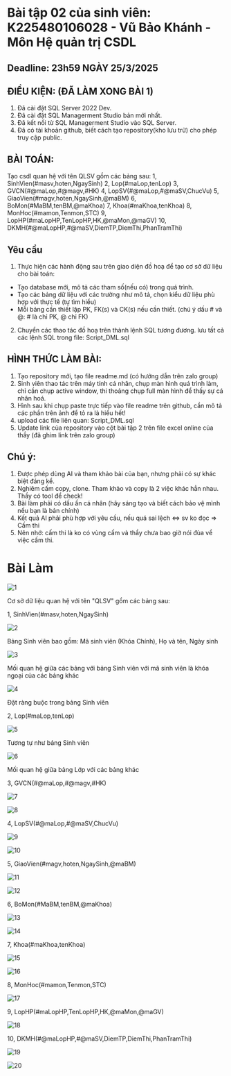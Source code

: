 # Bài tập 02 của sinh viên: K225480106028 - Vũ Bảo Khánh - Môn Hệ quản trị CSDL

## Deadline: 23h59 NGÀY 25/3/2025

## ĐIỀU KIỆN: (ĐÃ LÀM XONG BÀI 1)
1. Đã cài đặt SQL Server 2022 Dev.
2. Đã cài đặt SQL Managerment Studio bản mới nhất.
3. Đã kết nối từ SQL Managerment Studio vào SQL Server.
4. Đã có tài khoản github, biết cách tạo repository(kho lưu trữ) cho phép truy cập public.

## BÀI TOÁN:
Tạo csdl quan hệ với tên QLSV gồm các bảng sau:
  1,  SinhVien(#masv,hoten,NgaySinh)
  2,  Lop(#maLop,tenLop)
  3,  GVCN(#@maLop,#@magv,#HK)
  4,  LopSV(#@maLop,#@maSV,ChucVu)
  5,  GiaoVien(#magv,hoten,NgaySinh,@maBM)
  6,  BoMon(#MaBM,tenBM,@maKhoa)
  7,  Khoa(#maKhoa,tenKhoa)
  8,  MonHoc(#mamon,Tenmon,STC)
  9,  LopHP(#maLopHP,TenLopHP,HK,@maMon,@maGV)
  10, DKMH(#@maLopHP,#@maSV,DiemTP,DiemThi,PhanTramThi)

## Yêu cầu
1. Thực hiện các hành động sau trên giao diện đồ hoạ để tạo cơ sở dữ liệu cho bài toán:
  + Tạo database mới, mô tả các tham số(nếu có) trong quá trình.
  + Tạo các bảng dữ liệu với các trường như mô tả, chọn kiểu dữ liệu phù hợp với thực tế (tự tìm hiểu)
  + Mỗi bảng cần thiết lập PK, FK(s) và CK(s) nếu cần thiết. (chú ý dấu # và @: # là chỉ PK, @ chỉ FK)
2. Chuyển các thao tác đồ hoạ trên thành lệnh SQL tương đương. lưu tất cả các lệnh SQL trong file: Script_DML.sql

## HÌNH THỨC LÀM BÀI:
1. Tạo repository mới, tạo file readme.md (có hướng dẫn trên zalo group)
2. Sinh viên thao tác trên máy tính cá nhân, chụp màn hình quá trình làm, chỉ cần chụp active window, thi thoảng chụp full màn hình để thấy sự cá nhân hoá.
3. Hình sau khi chụp paste trực tiếp vào file readme trên github, cần mô tả các phần trên ảnh để tỏ ra là hiểu hết!
4. upload các file liên quan: Script_DML.sql
5. Update link của repository vào cột bài tập 2 trên file excel online của thầy (đã ghim link trên zalo group)

## Chú ý:
1. Được phép dùng AI và tham khảo bài của bạn, nhưng phải có sự khác biệt đáng kể.
2. Nghiêm cấm copy, clone. Tham khảo và copy là 2 việc khác hẳn nhau. Thầy có tool để check!
3. Bài làm phải có dấu ấn cá nhân (hãy sáng tạo và biết cách bảo vệ mình nếu bạn là bản chính)
4. Kết quả AI phải phù hợp với yêu cầu, nếu quá sai lệch <=> sv ko đọc => Cấm thi
5. Nên nhớ: cấm thi là ko có vùng cấm và thầy chưa bao giờ nói đùa về việc cấm thi.

# Bài Làm
![1](https://github.com/user-attachments/assets/9ab7cb68-4073-4452-9d6e-09ef72b3a904)

Cơ sở dữ liệu quan hệ với tên "QLSV" gồm các bảng sau:
  
  1,  SinhVien(#masv,hoten,NgaySinh)

![2](https://github.com/user-attachments/assets/ce60b13e-7b4a-445a-9cba-9de8c1766004)

Bảng Sinh viên bao gồm: Mã sinh viên (Khóa Chính), Họ và tên, Ngày sinh

![3](https://github.com/user-attachments/assets/5b008a03-f5c3-4b99-a5f5-077846c1cf58)

Mối quan hệ giữa các bảng với bảng Sinh viên với mã sinh viên là khóa ngoại của các bảng khác

![4](https://github.com/user-attachments/assets/2aa995d8-b091-4d5e-b245-c2b785fa1c16)

Đặt ràng buộc trong bảng Sinh viên

  2,  Lop(#maLop,tenLop)

![5](https://github.com/user-attachments/assets/d6841882-fb90-41d5-8f0b-0e18b8ec3c7c)

Tương tự như bảng Sinh viên

![6](https://github.com/user-attachments/assets/0c09de69-2b4b-4640-95d7-e4ea6ce7c557)

Mối quan hệ giữa bảng Lớp với các bảng khác
  
  3,  GVCN(#@maLop,#@magv,#HK)

![7](https://github.com/user-attachments/assets/39a934fd-c981-4329-88ad-a9b6f1214287)

![8](https://github.com/user-attachments/assets/2a08b944-5f33-4872-9170-e9ec1eb00419)

  4,  LopSV(#@maLop,#@maSV,ChucVu)

![9](https://github.com/user-attachments/assets/fa87566b-7661-4ca4-9a7a-5e9d0e7845cd)

![10](https://github.com/user-attachments/assets/42d415ea-49aa-43f7-b1a7-d8bbdf80ea51)

  5,  GiaoVien(#magv,hoten,NgaySinh,@maBM)

![11](https://github.com/user-attachments/assets/66501ad1-ad30-427a-b9f6-2ab7895e9f4a)

![12](https://github.com/user-attachments/assets/19ccd00c-5d1b-4a05-a909-4756c70cf455)

  6,  BoMon(#MaBM,tenBM,@maKhoa)

![13](https://github.com/user-attachments/assets/2ba25d0b-c43b-4390-93fc-2a4ce34f2d61)

![14](https://github.com/user-attachments/assets/0e6bc00d-9213-4666-b2ae-7b554676e1d5)

  7,  Khoa(#maKhoa,tenKhoa)

![15](https://github.com/user-attachments/assets/d8c749f3-1cee-4f5f-a768-6559e3defb6a)

![16](https://github.com/user-attachments/assets/a440021d-4dd4-470e-a145-d8136b9bd5c6)

  8,  MonHoc(#mamon,Tenmon,STC)

![17](https://github.com/user-attachments/assets/1f82bed3-aa3c-4c6b-8971-aa7db089bb82)

  9,  LopHP(#maLopHP,TenLopHP,HK,@maMon,@maGV)

![18](https://github.com/user-attachments/assets/05595b0d-630c-405e-bd5c-939e1ae9610e)

  10, DKMH(#@maLopHP,#@maSV,DiemTP,DiemThi,PhanTramThi)

![19](https://github.com/user-attachments/assets/e9bf301a-5df4-43d6-8a77-312bd133609a)

![20](https://github.com/user-attachments/assets/c6f24981-36c4-48c3-84c1-e041e887c4ca)

